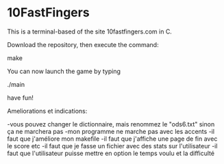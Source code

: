 # 10FastFingers

This is a terminal-based of the site 10fastfingers.com in C.

Download the repository, then execute the command: 

make 

You can now launch the game by typing

./main

have fun!


Ameliorations et indications:

-vous pouvez changer le dictionnaire, mais renommez le "ods6.txt"  sinon ça ne marchera pas
-mon programme ne marche pas avec les accents
-il faut que j'améliore mon makefile
-il faut que j'affiche une page de fin avec le score etc
-il faut que je fasse un fichier avec des stats sur l'utilisateur
-il faut que l'utilisateur puisse mettre en option le temps voulu et la difficulté
